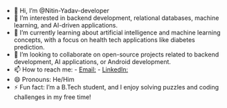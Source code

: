 - 👋 Hi, I’m @Nitin-Yadav-developer
- 👀 I’m interested in backend development, relational databases, machine learning, and AI-driven applications.
- 🌱 I’m currently learning about artificial intelligence and machine learning concepts, with a focus on health tech applications like diabetes prediction.
- 💞️ I’m looking to collaborate on open-source projects related to backend development, AI applications, or Android development.
- 📫 How to reach me:
      - [Email:]( ny172418@gmail.com)
      - [LinkedIn:]( http://www.linkedin.com/in/nitinyadav-dev)
- 😄 Pronouns: He/Him
- ⚡ Fun fact: I’m a B.Tech student, and I enjoy solving puzzles and coding challenges in my free time!


<!---
Nitin-Yadav-developer/Nitin-Yadav-developer is a ✨ special ✨ repository because its `README.md` (this file) appears on your GitHub profile.
You can click the Preview link to take a look at your changes.
--->
